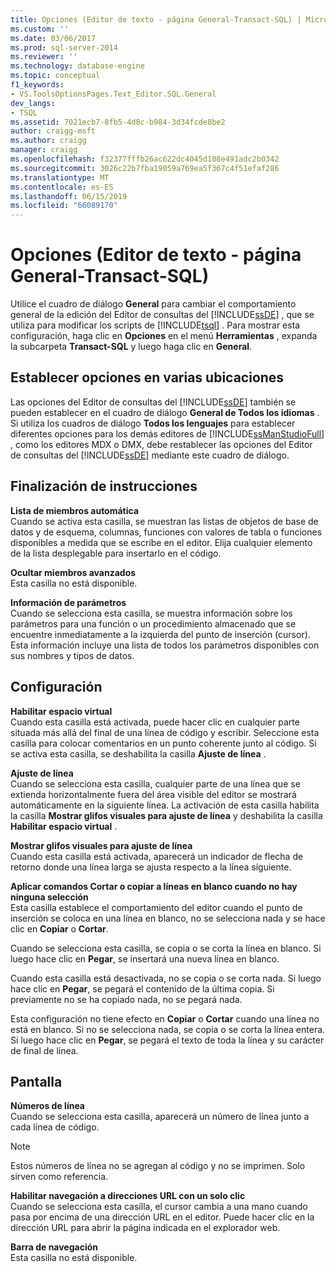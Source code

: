 ```yaml
---
title: Opciones (Editor de texto - página General-Transact-SQL) | Microsoft Docs
ms.custom: ''
ms.date: 03/06/2017
ms.prod: sql-server-2014
ms.reviewer: ''
ms.technology: database-engine
ms.topic: conceptual
f1_keywords:
- VS.ToolsOptionsPages.Text_Editor.SQL.General
dev_langs:
- TSQL
ms.assetid: 7021ecb7-8fb5-4d8c-b984-3d34fcde8be2
author: craigg-msft
ms.author: craigg
manager: craigg
ms.openlocfilehash: f32377fffb26ac622dc4045d108e491adc2b0342
ms.sourcegitcommit: 3026c22b7fba19059a769ea5f367c4f51efaf286
ms.translationtype: MT
ms.contentlocale: es-ES
ms.lasthandoff: 06/15/2019
ms.locfileid: "66089170"
---
```

# <a name="options-text-editor---transact-sql--general-page"></a>Opciones (Editor de texto - página General-Transact-SQL)
  Utilice el cuadro de diálogo **General** para cambiar el comportamiento general de la edición del Editor de consultas del [!INCLUDE[ssDE](../includes/ssde-md.md)] , que se utiliza para modificar los scripts de [!INCLUDE[tsql](../includes/tsql-md.md)] . Para mostrar esta configuración, haga clic en **Opciones** en el menú **Herramientas** , expanda la subcarpeta **Transact-SQL** y luego haga clic en **General**.  
  
## <a name="setting-options-in-multiple-locations"></a>Establecer opciones en varias ubicaciones  
 Las opciones del Editor de consultas del [!INCLUDE[ssDE](../includes/ssde-md.md)] también se pueden establecer en el cuadro de diálogo **General de Todos los idiomas** . Si utiliza los cuadros de diálogo **Todos los lenguajes** para establecer diferentes opciones para los demás editores de [!INCLUDE[ssManStudioFull](../includes/ssmanstudiofull-md.md)] , como los editores MDX o DMX, debe restablecer las opciones del Editor de consultas del [!INCLUDE[ssDE](../includes/ssde-md.md)] mediante este cuadro de diálogo.  
  
## <a name="statement-completion"></a>Finalización de instrucciones  
 **Lista de miembros automática**  
 Cuando se activa esta casilla, se muestran las listas de objetos de base de datos y de esquema, columnas, funciones con valores de tabla o funciones disponibles a medida que se escribe en el editor. Elija cualquier elemento de la lista desplegable para insertarlo en el código.  
  
 **Ocultar miembros avanzados**  
 Esta casilla no está disponible.  
  
 **Información de parámetros**  
 Cuando se selecciona esta casilla, se muestra información sobre los parámetros para una función o un procedimiento almacenado que se encuentre inmediatamente a la izquierda del punto de inserción (cursor). Esta información incluye una lista de todos los parámetros disponibles con sus nombres y tipos de datos.  
  
## <a name="settings"></a>Configuración  
 **Habilitar espacio virtual**  
 Cuando esta casilla está activada, puede hacer clic en cualquier parte situada más allá del final de una línea de código y escribir. Seleccione esta casilla para colocar comentarios en un punto coherente junto al código. Si se activa esta casilla, se deshabilita la casilla **Ajuste de línea** .  
  
 **Ajuste de línea**  
 Cuando se selecciona esta casilla, cualquier parte de una línea que se extienda horizontalmente fuera del área visible del editor se mostrará automáticamente en la siguiente línea. La activación de esta casilla habilita la casilla **Mostrar glifos visuales para ajuste de línea** y deshabilita la casilla **Habilitar espacio virtual** .  
  
 **Mostrar glifos visuales para ajuste de línea**  
 Cuando esta casilla está activada, aparecerá un indicador de flecha de retorno donde una línea larga se ajusta respecto a la línea siguiente.  
  
 **Aplicar comandos Cortar o copiar a líneas en blanco cuando no hay ninguna selección**  
 Esta casilla establece el comportamiento del editor cuando el punto de inserción se coloca en una línea en blanco, no se selecciona nada y se hace clic en **Copiar** o **Cortar**.  
  
 Cuando se selecciona esta casilla, se copia o se corta la línea en blanco. Si luego hace clic en **Pegar**, se insertará una nueva línea en blanco.  
  
 Cuando esta casilla está desactivada, no se copia o se corta nada. Si luego hace clic en **Pegar**, se pegará el contenido de la última copia. Si previamente no se ha copiado nada, no se pegará nada.  
  
 Esta configuración no tiene efecto en **Copiar** o **Cortar** cuando una línea no está en blanco. Si no se selecciona nada, se copia o se corta la línea entera. Si luego hace clic en **Pegar**, se pegará el texto de toda la línea y su carácter de final de línea.  
  
## <a name="display"></a>Pantalla  
 **Números de línea**  
 Cuando se selecciona esta casilla, aparecerá un número de línea junto a cada línea de código.  
  
> [!NOTE]  
>  Estos números de línea no se agregan al código y no se imprimen. Solo sirven como referencia.  
  
 **Habilitar navegación a direcciones URL con un solo clic**  
 Cuando se selecciona esta casilla, el cursor cambia a una mano cuando pasa por encima de una dirección URL en el editor. Puede hacer clic en la dirección URL para abrir la página indicada en el explorador web.  
  
 **Barra de navegación**  
 Esta casilla no está disponible.  
  
  
